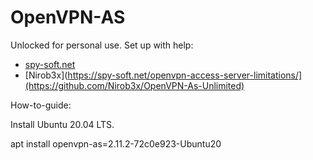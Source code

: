 # OpenVPN-AS
 Unlocked for personal use.
 Set up with help:
 - [spy-soft.net](https://spy-soft.net/openvpn-access-server-limitations/)
 - [Nirob3x](https://spy-soft.net/openvpn-access-server-limitations/](https://github.com/Nirob3x/OpenVPN-As-Unlimited)

 How-to-guide:

 Install Ubuntu 20.04 LTS.

 apt install openvpn-as=2.11.2-72c0e923-Ubuntu20
